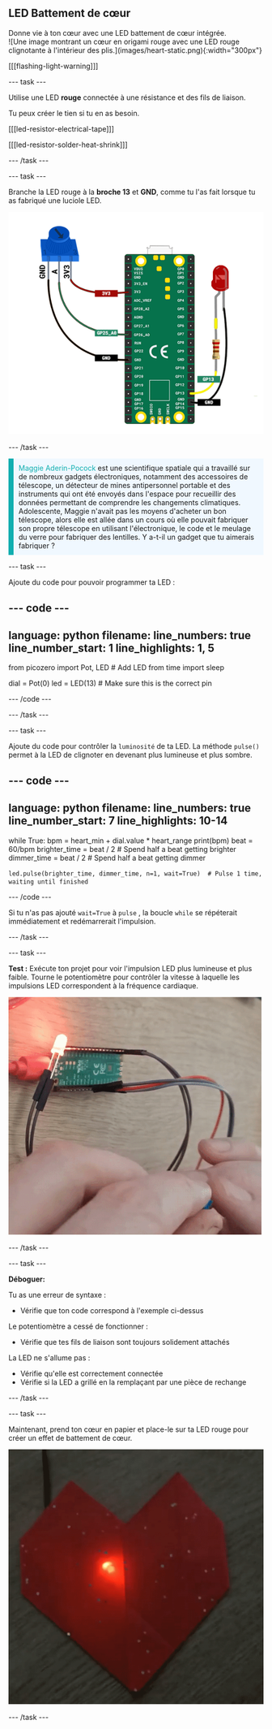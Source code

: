 ## LED Battement de cœur

<div style="display: flex; flex-wrap: wrap">
<div style="flex-basis: 200px; flex-grow: 1; margin-right: 15px;">
Donne vie à ton cœur avec une LED battement de cœur intégrée.
</div>
<div>
![Une image montrant un cœur en origami rouge avec une LED rouge clignotante à l'intérieur des plis.](images/heart-static.png){:width="300px"}
</div>
</div>

[[[flashing-light-warning]]]

--- task ---

Utilise une LED **rouge** connectée à une résistance et des fils de liaison.

Tu peux créer le tien si tu en as besoin.

[[[led-resistor-electrical-tape]]]

[[[led-resistor-solder-heat-shrink]]]

--- /task ---

--- task ---

Branche la LED rouge à la **broche 13** et **GND**, comme tu l'as fait lorsque tu as fabriqué une luciole LED.

![Un potentiomètre et une LED rouge attachés à un Raspberry Pi Pico.](images/pot-led-circuit.png)

--- /task ---

<p style="border-left: solid; border-width:10px; border-color: #0faeb0; background-color: aliceblue; padding: 10px;">
<span style="color: #0faeb0">Maggie Aderin-Pocock</span> est une scientifique spatiale qui a travaillé sur de nombreux gadgets électroniques, notamment des accessoires de télescope, un détecteur de mines antipersonnel portable et des instruments qui ont été envoyés dans l'espace pour recueillir des données permettant de comprendre les changements climatiques. Adolescente, Maggie n'avait pas les moyens d'acheter un bon télescope, alors elle est allée dans un cours où elle pouvait fabriquer son propre télescope en utilisant l'électronique, le code et le meulage du verre pour fabriquer des lentilles. Y a-t-il un gadget que tu aimerais fabriquer ?</p>

--- task ---

Ajoute du code pour pouvoir programmer ta LED :

--- code ---
---
language: python filename: line_numbers: true line_number_start: 1
line_highlights: 1, 5
---
from picozero import Pot, LED # Add LED from time import sleep

dial = Pot(0) led = LED(13) # Make sure this is the correct pin

--- /code ---

--- /task ---

--- task ---

Ajoute du code pour contrôler la `luminosité` de ta LED. La méthode `pulse()` permet à la LED de clignoter en devenant plus lumineuse et plus sombre.

--- code ---
---
language: python filename: line_numbers: true line_number_start: 7
line_highlights: 10-14
---
while True: bpm = heart_min + dial.value * heart_range print(bpm) beat = 60/bpm brighter_time = beat / 2 # Spend half a beat getting brighter dimmer_time = beat / 2 # Spend half a beat getting dimmer

    led.pulse(brighter_time, dimmer_time, n=1, wait=True)  # Pulse 1 time, waiting until finished
--- /code ---

Si tu n'as pas ajouté `wait=True` à `pulse` , la boucle `while` se répéterait immédiatement et redémarrerait l'impulsion.

--- /task ---

--- task ---

**Test :** Exécute ton projet pour voir l'impulsion LED plus lumineuse et plus faible. Tourne le potentiomètre pour contrôler la vitesse à laquelle les impulsions LED correspondent à la fréquence cardiaque.

![Gif animé montrant la LED qui s'allume et s'éteint en changeant la luminosité.](images/pulse-test.gif)

--- /task ---

--- task ---

**Déboguer:**

Tu as une erreur de syntaxe :
+ Vérifie que ton code correspond à l'exemple ci-dessus

Le potentiomètre a cessé de fonctionner :
+ Vérifie que tes fils de liaison sont toujours solidement attachés

La LED ne s'allume pas :
+ Vérifie qu'elle est correctement connectée
+ Vérifie si la LED a grillé en la remplaçant par une pièce de rechange

--- /task ---


--- task ---

Maintenant, prend ton cœur en papier et place-le sur ta LED rouge pour créer un effet de battement de cœur.

![Gif animé montrant la LED clignotant à travers le cœur papier.](images/heartbeat.gif)

--- /task ---



